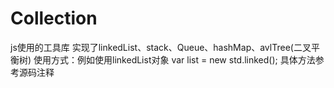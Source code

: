 # Collection
js使用的工具库
实现了linkedList、stack、Queue、hashMap、avlTree(二叉平衡树)
使用方式：例如使用linkedList对象
var list = new std.linked();
具体方法参考源码注释
